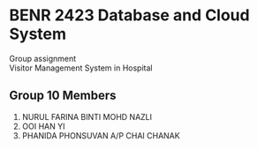 # BENR 2423 Database and Cloud System
Group assignment <br />
Visitor Management System in Hospital

## Group 10 Members
1. NURUL FARINA BINTI MOHD NAZLI
2. OOI HAN YI
3. PHANIDA PHONSUVAN A/P CHAI CHANAK
